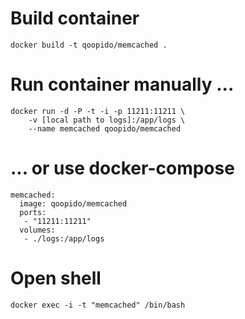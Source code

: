 # Build container #
```
docker build -t qoopido/memcached .
```

# Run container manually ... #
```
docker run -d -P -t -i -p 11211:11211 \
	-v [local path to logs]:/app/logs \
	--name memcached qoopido/memcached
```

# ... or use docker-compose #
```
memcached:
  image: qoopido/memcached
  ports:
   - "11211:11211"
  volumes:
   - ./logs:/app/logs
```

# Open shell #
```
docker exec -i -t "memcached" /bin/bash
```